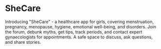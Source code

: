 # SheCare
Introducing "SheCare" - a healthcare app for girls, covering menstruation, pregnancy, menopause, hygiene, emotional well-being, and disorders. Join the forum, debunk myths, get tips, track periods, and contact expert gynaecologists for appointments. A safe space to discuss, ask questions, and share stories.
